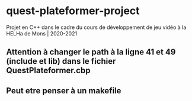 # quest-plateformer-project
Projet en C++ dans le cadre du cours de développement de jeu vidéo à la HELHa de Mons | 2020-2021

## Attention à changer le path à la ligne 41 et 49 (include et lib) dans le fichier QuestPlateformer.cbp

## Peut etre penser à un makefile
